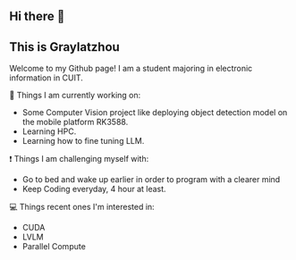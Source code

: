 ## Hi there 👋
## This is Graylatzhou

Welcome to my Github page!
I am a student majoring in electronic information in CUIT.

:blue_heart: Things I am currently working on:
* Some Computer Vision project like deploying object detection model on the mobile platform RK3588.
* Learning HPC.
* Learning how to fine tuning LLM.

:exclamation: Things I am challenging myself with:
* Go to bed and wake up earlier in order to program with a clearer mind
* Keep Coding everyday, 4 hour at least.

:computer: Things recent ones I'm interested in:
* CUDA
* LVLM
* Parallel Compute

<!--
**Graylatzhou/Graylatzhou** is a ✨ _special_ ✨ repository because its `README.md` (this file) appears on your GitHub profile.

Here are some ideas to get you started:

- 🔭 I’m currently working on ...
- 🌱 I’m currently learning ...
- 👯 I’m looking to collaborate on ...
- 🤔 I’m looking for help with ...
- 💬 Ask me about ...
- 📫 How to reach me: ...
- 😄 Pronouns: ...
- ⚡ Fun fact: ...
You are my ![Visitor Count](https://profile-counter.glitch.me/wisdom-zhe/count.svg) visitor,Thank You!:kissing_heart::kissing_heart:

### My Skill Set 
